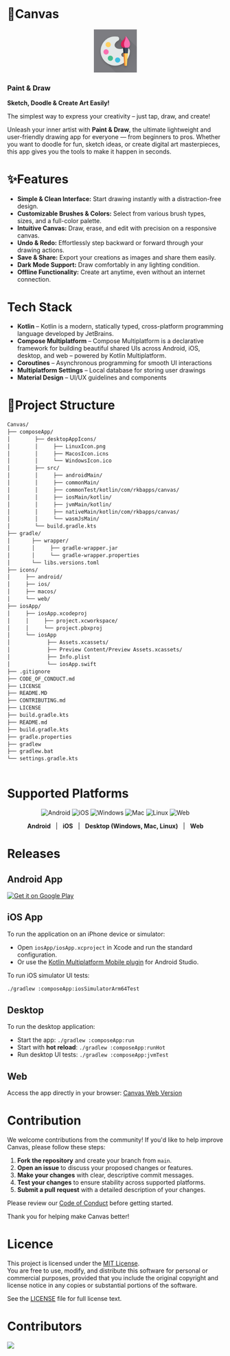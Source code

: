 # 🎨Canvas

<p align="center">
    <img height="100" src="/icons/android/play_store_512.png" alt="icon" title="Icon"/>
</p>

### Paint & Draw

**Sketch, Doodle & Create Art Easily!**

The simplest way to express your creativity – just tap, draw, and create!

Unleash your inner artist with **Paint & Draw**, the ultimate lightweight and user-friendly drawing app for everyone — from beginners to pros. Whether you want to doodle for fun, sketch ideas, or create digital art masterpieces, this app gives you the tools to make it happen in seconds.


# ✨Features
- **Simple & Clean Interface:** Start drawing instantly with a distraction-free design.
- **Customizable Brushes & Colors:** Select from various brush types, sizes, and a full-color palette.
- **Intuitive Canvas:** Draw, erase, and edit with precision on a responsive canvas.
- **Undo & Redo:** Effortlessly step backward or forward through your drawing actions.
- **Save & Share:** Export your creations as images and share them easily.
- **Dark Mode Support:** Draw comfortably in any lighting condition.
- **Offline Functionality:** Create art anytime, even without an internet connection.

# Tech Stack

- **Kotlin** – Kotlin is a modern, statically typed, cross-platform programming language developed by JetBrains.
- **Compose Multiplatform** – Compose Multiplatform is a declarative framework for building beautiful shared UIs across Android, iOS, desktop, and web – powered by Kotlin Multiplatform.
- **Coroutines** – Asynchronous programming for smooth UI interactions
- **Multiplatform Settings** – Local database for storing user drawings 
- **Material Design** – UI/UX guidelines and components

# 📁Project Structure

```bash
Canvas/            
├── composeApp/                    
│        ├── desktopAppIcons/
│        │     ├── LinuxIcon.png
│        │     ├── MacosIcon.icns
│        │     └── WindowsIcon.ico
│        ├── src/
│        │     ├── androidMain/
│        │     ├── commonMain/
│        │     ├── commonTest/kotlin/com/rkbapps/canvas/
│        │     ├── iosMain/kotlin/
│        │     ├── jvmMain/kotlin/
│        │     ├── nativeMain/kotlin/com/rkbapps/canvas/
│        │     └── wasmJsMain/    
│        └── build.gradle.kts                    
├── gradle/
│       ├── wrapper/
│       │     ├── gradle-wrapper.jar
│       │     └── gradle-wrapper.properties
│       └── libs.versions.toml          
├── icons/
│     ├── android/
│     ├── ios/
│     ├── macos/
│     └── web/          
├── iosApp/ 
│     ├── iosApp.xcodeproj
│     │     ├── project.xcworkspace/
│     │     └── project.pbxproj
│     └── iosApp 
│            ├── Assets.xcassets/
│            ├── Preview Content/Preview Assets.xcassets/
│            ├── Info.plist
│            └── iosApp.swift                              
├── .gitignore                      
├── CODE_OF_CONDUCT.md              
├── LICENSE                
├── README.MD                   
├── CONTRIBUTING.md                          
├── LICENSE    
├── build.gradle.kts             
├── README.md                  
├── build.gradle.kts               
├── gradle.properties                             
├── gradlew
├── gradlew.bat               
└── settings.gradle.kts               
          

```


# Supported Platforms


<p align="center">
    <img src="https://img.icons8.com/color/48/000000/android-os.png" alt="Android" title="Android"/>
    <img src="https://img.icons8.com/color/48/000000/ios-logo.png" alt="iOS" title="iOS"/>
    <img src="https://img.icons8.com/color/48/000000/windows-10.png" alt="Windows" title="Windows"/>
    <img src="https://img.icons8.com/color/48/000000/mac-logo.png" alt="Mac" title="Mac"/>
    <img src="https://img.icons8.com/color/48/000000/linux.png" alt="Linux" title="Linux"/>
    <img src="https://img.icons8.com/color/48/000000/web.png" alt="Web" title="Web"/>
</p>

<p align="center">
    <b>Android</b> &nbsp; | &nbsp; <b>iOS</b> &nbsp; | &nbsp; <b>Desktop (Windows, Mac, Linux)</b> &nbsp; | &nbsp; <b>Web</b>
</p>


# Releases

## Android App

[![Get it on Google Play](https://play.google.com/intl/en_us/badges/static/images/badges/en_badge_web_generic.png)](https://play.google.com/store/apps/details?id=com.rkbapps.canvas)

## iOS App

To run the application on an iPhone device or simulator:

- Open `iosApp/iosApp.xcproject` in Xcode and run the standard configuration.
- Or use the [Kotlin Multiplatform Mobile plugin](https://plugins.jetbrains.com/plugin/14936-kotlin-multiplatform-mobile) for Android Studio.

To run iOS simulator UI tests:
```sh
./gradlew :composeApp:iosSimulatorArm64Test
```

## Desktop

To run the desktop application:

- Start the app: `./gradlew :composeApp:run`
- Start with **hot reload**: `./gradlew :composeApp:runHot`
- Run desktop UI tests: `./gradlew :composeApp:jvmTest`

## Web

Access the app directly in your browser: [Canvas Web Version](https://me.rkbapps.in/canvas_build/)


# Contribution

We welcome contributions from the community! If you'd like to help improve Canvas, please follow these steps:

1. **Fork the repository** and create your branch from `main`.
2. **Open an issue** to discuss your proposed changes or features.
3. **Make your changes** with clear, descriptive commit messages.
4. **Test your changes** to ensure stability across supported platforms.
5. **Submit a pull request** with a detailed description of your changes.

Please review our [Code of Conduct](CODE_OF_CONDUCT.md) before getting started.

Thank you for helping make Canvas better!

# Licence

This project is licensed under the [MIT License](LICENSE).  
You are free to use, modify, and distribute this software for personal or commercial purposes, provided that you include the original copyright and license notice in any copies or substantial portions of the software.

See the [LICENSE](LICENSE) file for full license text.

# Contributors

<a href="https://github.com/Rajkumarbhakta/Canvas/graphs/contributors">
  <img src="https://contrib.rocks/image?repo=Rajkumarbhakta/Canvas" />
</a>